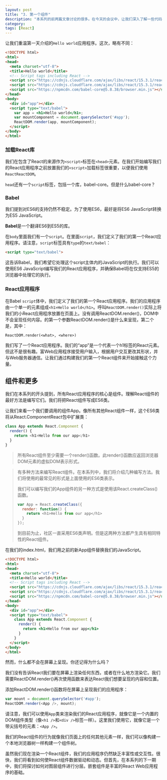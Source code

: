 ```yaml
---
layout: post
title: "3. 第一个组件"
description: "本系列的前两篇文章讨论的很多。在今天的会议中，让我们深入了解一些代码，并编写我们的第一个React应用程序。"
category: 
tags: [React]
---
```


让我们重温第一天介绍的`Hello world`应用程序。这次，略有不同：

```html
<!DOCTYPE html>
<html>
<head>
  <meta charset="utf-8">
  <title>Hello world</title>
  <!-- Script tags including React -->
  <script src="https://cdnjs.cloudflare.com/ajax/libs/react/15.3.1/react.min.js"></script>
  <script src="https://cdnjs.cloudflare.com/ajax/libs/react/15.3.1/react-dom.min.js"></script>
  <script src="https://npmcdn.com/babel-core@5.8.38/browser.min.js"></script>
</head>
<body>
  <div id="app"></div>
  <script type="text/babel">
    var app = <h1>Hello world</h1>;
    var mountComponent = document.querySelector('#app');
    ReactDOM.render(app, mountComponent);
  </script>
</body>
</html>
```

### 加载React库

我们在包含了React的来源作为`<script>`标签在`<head>`元素。在我们开始编写我们的React应用程序之前放置我们的`<script>`加载标签很重要，以便我们使用`ReactReactDOM`。

`head`还有一个`script`标签，包括一个库，babel-core。但是什么babel-core？

### Babel

我们提到对ES6的支持仍然不稳定。为了使用ES6，最好是将ES6 JavaScript转换为ES5 JavaScript。

**Babel**是一个翻译ES6到ES5的库。

在`body`里面我们有一个`script`。在里面`script`，我们定义了我们的第一个React应用程序。请注意，`script`标签具有`type`的`text/babel`：

```html
<script type="text/babel">
```

这告诉Babel，我们希望它处理这个script主体内的JavaScript的执行。我们可以使用ES6 JavaScript编写我们的React应用程序，并确保Babel将在仅支持ES5的浏览器中处理它的执行。

### React应用程序

在Babel `script`体中，我们定义了我们的第一个React应用程序。我们的应用程序由一个单一的元素组成`<h1>Hello world</h1>`。呼叫`ReactDOM.render()`实际上将我们的小React应用程序放置在页面上。没有调用ReactDOM.render()，DOM中不会呈现任何内容。的第一个参数ReactDOM.render()是什么来呈现，第二个是，其中：

```
ReactDOM.render(<what>, <where>)
```

我们写了一个React应用程序。我们的“app”是一个代表一个h1标签的React元素。但这不是很有趣。富Web应用程序接受用户输入，根据用户交互更改其形状，并与Web服务器通信。让我们通过构建我们的第一个React组件来开始接触这个力量。

## 组件和更多

我们在本系列的开头提到，所有React应用程序的核心是组件。理解React组件的最好方法是编写它们。我们将把React组件写成ES6类。

让我们来看一个我们要调用的组件App。像所有其他React组件一样，这个ES6类将从React.ComponentReact包中扩展类：

```javascript
class App extends React.Component {
  render() {
    return <h1>Hello from our app</h1>
  }
}
```

> 所有React组件至少需要一个render()函数。此render()函数应返回浏览器DOM元素的虚拟DOM表示形式。

> 有多种方法来编写React组件。在本系列中，我们将介绍几种编写方法。我们将使用的最常见的形式是上面使用的ES6类表示。
>
> 我们可以编写我们的App组件的另一种方式是使用该React.createClass()函数。
>
> ```javascript
> var App = React.createClass({
>   render: function() {
>     return <h1>Hello from our app</h1>
>   }
> });
> ```
>
> 到目前为止，社区一直采用ES6类声明。但是这两种方法都产生具有相同特性的React组件。

在我们的index.html，我们用之前的新App组件替换我们的JavaScript。

```html
<!DOCTYPE html>
<html>
<head>
  <meta charset="utf-8">
  <title>Hello world</title>
  <!-- Script tags including React -->
  <script src="https://cdnjs.cloudflare.com/ajax/libs/react/15.3.1/react.min.js"></script>
  <script src="https://cdnjs.cloudflare.com/ajax/libs/react/15.3.1/react-dom.min.js"></script>
  <script src="https://npmcdn.com/babel-core@5.8.38/browser.min.js"></script>
</head>
<body>
  <div id="app"></div>
  <script type="text/babel">
    class App extends React.Component {
      render() {
        return <h1>Hello from our app</h1>
      }
    }
  </script>
</body>
</html>
```

然而，什么都不会在屏幕上呈现。你还记得为什么吗？

我们没有告诉React我们要在屏幕上渲染任何东西，或者在什么地方渲染它。我们需要ReactDOM.render()再次使用函数来表达React我们想要呈现的内容和位置。

添加ReactDOM.render()函数将在屏幕上呈现我们的应用程序：

```javascript
var mount = document.querySelector('#app');
ReactDOM.render(<App />, mount);
```

请注意，我们可以使用`App`类来渲染我们的React应用程序，就像它是一个内置的DOM组件类型（像`<h1 />`和`<div />`标签一样）。这里我们使用它，就像它是一个带尖括号的元素：`<App />`。

我们的React组件的行为就像我们页面上的任何其他元素一样，我们可以像构建一个本地浏览器树一样构建一个组件树。

虽然我们现在渲染一个React组件，我们的应用程序仍然缺乏丰富性或交互性。很快，我们将看到如何使React组件数据驱动和动态。但首先，在本系列的下一期中，我们将探讨如何对图层组件进行分层。嵌套组件是丰富的React Web应用程序的基础。
